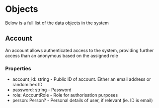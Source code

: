 # Objects

Below is a full list of the data objects in the system

## Account

An account allows authenticated access to the system, providing further access than an anonymous based on the assigned role

### Properties

* account_id: string - Public ID of account. Either an email address or random hex ID
* password: string - Password
* role: AccountRole - Role for authorisation purposes
* person: Person? - Personal details of user, if relevant (ie. ID is email)
